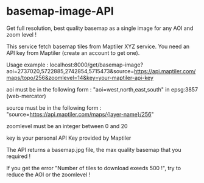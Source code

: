 # basemap-image-API
Get full resolution, best quality basemap as a single image for any AOI and zoom level ! 

This service fetch basemap tiles from Maptiler XYZ service. You need an API key from Maptiler (create an account to get one).

Usage example : localhost:8000/get/basemap-image?aoi=2737020,5722885,2742854,5715473&source=https://api.maptiler.com/maps/topo/256&zoomlevel=14&key=your-maptiler-api-key

aoi must be in the following form : "aoi=west,north,east,south" in epsg:3857 (web-mercator)

source must be in the following form : "source=https://api.maptiler.com/maps/{layer-name}/256"

zoomlevel must be an integer between 0 and 20

key is your personal API Key provided by Maptiler

The API returns a basemap.jpg file, the max quality basemap that you required !

If you get the error "Number of tiles to download exeeds 500 !", try to reduce the AOI or the zoomlevel !
